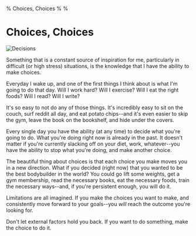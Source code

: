 % Choices, Choices
%
%

Choices, Choices
================

![Decisions](http://getfile1.posterous.com/getfile/files.posterous.com/temp-2012-07-02/bogazDlDvnCEnGBncetFnCgxCojIkljuocFACdidExCmarvcnjdpwsxlnlIi/decisions.jpg.scaled696.jpg)

Something that is a constant source of inspiration for me, particularly
in difficult (or high stress) situations, is the knowledge that I have
the ability to make choices.

Everyday I wake up, and one of the first things I think about is what
I'm going to do that day. Will I work hard? Will I exercise? Will I eat
the right foods? Will I read? Will I write?

It's so easy to not do any of those things. It's incredibly easy to sit
on the couch, surf reddit all day, and eat potato chips--and it's even
easier to skip the gym, leave the book on the bookshelf, and hide under
the covers.

Every single day you have the ability (at any time) to decide what
you're going to do. What you're doing right now is already in the past.
It doesn't matter if you're currently slacking off on your diet, work,
whatever--you have the ability to stop what you're doing, and make
another choice.

The beautiful thing about choices is that each choice you make moves you
in a new direction. What if you decided (right now) that you wanted to
be the best bodybuilder in the world? You could go lift some weights,
get a gym membership, read the necessary books, eat the necessary foods,
train the necessary ways--and, if you're persistent enough, you will do
it.

Limitations are all imagined. If you make the choices you want to make,
and consistently move forward to your goals--you *will* reach the
outcome you're looking for.

Don't let external factors hold you back. If you want to do something,
make the choice to do it.
